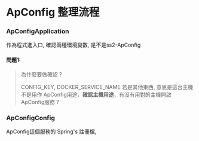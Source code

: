 # ApConfig 整理流程

### ApConfigApplication

作為程式進入口, 確認兩種環境變數, 是不是ss2-ApConfig

#### 問題1: 

> 為什麼要做確認 ?
>
> CONFIG_KEY, DOCKER_SERVICE_NAME 若是其他東西, 意思是這台主機不是用作 ApConfig用途，**確認主機用途**，有沒有用對的主機開啟 ApConfig服務 ?

### ApConfigConfig

ApConfig這個服務的 Spring's 註冊檔, 